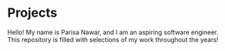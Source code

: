 # Projects
Hello! My name is Parisa Nawar, and I am an aspiring software engineer. This repository is filled with selections of my work throughout the years!
